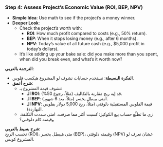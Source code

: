 ### Step 4: Assess Project’s Economic Value (ROI, BEP, NPV)

- **Simple Idea**: Use math to see if the project’s a money winner.
- **Deeper Look**:
    - Check the project’s worth with:
        - **ROI**: How much profit compared to costs (e.g., 50% return).
        - **BEP**: When it stops losing money (e.g., after 6 months).
        - **NPV**: Today’s value of all future cash (e.g., $5,000 profit in today’s dollars).
    - It’s like adding up your bake sale: did you make more than you spent, when did you break even, and what’s it worth now?

**الترجمة بالعربي**:

- **الفكرة البسيطة**: نستخدم حسابات نشوف لو المشروع هيكسب فلوس.
- **شرح أعمق**:
    - نشوف قيمة المشروع بـ:
        - **الـ ROI**: قد إيه ربح مقارنة بالتكاليف (مثلاً، رجوع 50%).
        - **الـ BEP**: امتى بيبطل يخسر (مثلاً، بعد 6 شهور).
        - **الـ NPV**: قيمة الفلوس المستقبلية دلوقتي (مثلاً، ربح 5,000 دولار بفلوس النهاردة).
    - زي ما تطلّع حساب بيع الكوكيز: كسبت أكتر مما صرفت، امتى سددت التكلفة، وقيمته كام دلوقتي؟

**شرح بسيط بالعربي**:  
نحسب الربح (ROI)، متى هيبطل يخسر (BEP)، وقيمته دلوقتي (NPV) عشان نعرف لو المشروع كويس.